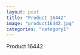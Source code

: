 ```yaml
---
layout: post
title: "Product 16442"
image: "product16442.jpg"
categories: "category1"
---
```

Product 16442

